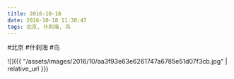 ```yaml
---
title: 2016-10-18
date: 2016-10-18 11:30:47
tags: 北京, 什刹海, 鸟
---
```




#北京 #什刹海 #鸟

![]({{ "/assets/images/2016/10/aa3f93e63e6261747a6785e51d07f3cb.jpg" | relative_url }})
